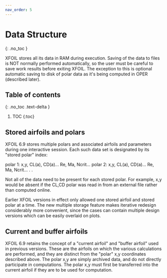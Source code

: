 ```yaml
---
nav_order: 5
---
```


# Data Structure
{: .no_toc }

XFOIL stores all its data in RAM during execution. Saving of the data
to files is NOT normally performed automatically, so the user must be
careful to save work results before exiting XFOIL. The exception to
this is optional automatic saving to disk of polar data as it's being
computed in OPER (described later).

## Table of contents
{: .no_toc .text-delta }

1. TOC
{:toc}

## Stored airfoils and polars

XFOIL 6.9 stores multiple polars and associated airfoils and parameters
during one interactive session. Each such data set is designated by its
"stored polar" index:

polar 1: x,y, CL(a), CD(a)... Re, Ma, Ncrit...
polar 2: x,y, CL(a), CD(a)... Re, Ma, Ncrit...
.
.

Not all of the data need to be present for each stored polar.
For example, x,y would be absent if the CL,CD polar was read in
from an external file rather than computed online.

Earlier XFOIL versions in effect only allowed one stored airfoil
and stored polar at a time. The new multiple storage feature makes
iterative redesign considerably more convenient, since the cases
can contain multiple design versions which can be easily overlaid
on plots.

## Current and buffer airfoils

XFOIL 6.9 retains the concept of a "current airfoil"
and "buffer airfoil" used in previous versions.
These are the airfoils on which the various calculations
are performed, and they are distinct from the "polar" x,y coordinates
described above. The polar x,y are simply archived data,
and do not directly participate in computations. The polar
x,y must first be transferred into the current airfoil if
they are to be used for computation.
